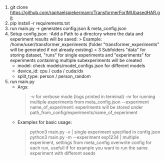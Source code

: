 1) git clone https://github.com/raphaelspiekermann/TransformerForIMUbasedHAR.git
2) pip install -r requirements.txt
3) run main.py -> generates config.json & meta_config.json  
4) Setup config.json: 
    -Add a Path to a directory where the data and experiment results will be saved:
        > Example: /home/user/transformer_experiments (folder "transformer_experiments" will be generated if not already existing)
        > 3 Subfolders "data" for storing dataset, "runs" for single experiments and "experiments" for experiments containing multiple subexperiments will be created
    - model: check models/model_configs.json for different models
    - device_id: cpu / cuda / cuda:idx
    - split_type: person / person_random
5) run main.py 
    - Args:
        > -v for verbose mode (logs printed in terminal)
        > -m for running multiple experiments from meta_config.json
        > --experiment name_of_experiment: experiments will be stored under path_from_config/experiments/name_of_experiment
    - Examples for basic usage:
        > python3 main.py -v                        | single experiment specified in config.json
        > python3 main.py -m --experiment exp1234   | multiple experiment, settings from meta_config overwrite config for each run, usefull if for example you want to run the same experiment with different seeds          
